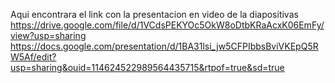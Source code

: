 Aqui encontrara el link con la presentacion en video de la diapositivas
https://drive.google.com/file/d/1VCdsPEKYOc5OkW8oDtbKRaAcxK06EmFy/view?usp=sharing
https://docs.google.com/presentation/d/1BA31lsi_jw5CFPIbbsBviVKEpQ5RW5Af/edit?usp=sharing&ouid=114624522989564435715&rtpof=true&sd=true
